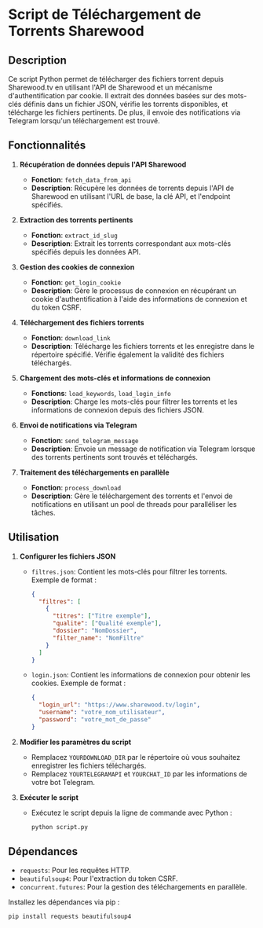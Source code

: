 # Script de Téléchargement de Torrents Sharewood

## Description

Ce script Python permet de télécharger des fichiers torrent depuis Sharewood.tv en utilisant l'API de Sharewood et un mécanisme d'authentification par cookie. Il extrait des données basées sur des mots-clés définis dans un fichier JSON, vérifie les torrents disponibles, et télécharge les fichiers pertinents. De plus, il envoie des notifications via Telegram lorsqu'un téléchargement est trouvé.

## Fonctionnalités

1. **Récupération de données depuis l'API Sharewood**
   - **Fonction**: `fetch_data_from_api`
   - **Description**: Récupère les données de torrents depuis l'API de Sharewood en utilisant l'URL de base, la clé API, et l'endpoint spécifiés.

2. **Extraction des torrents pertinents**
   - **Fonction**: `extract_id_slug`
   - **Description**: Extrait les torrents correspondant aux mots-clés spécifiés depuis les données API.

3. **Gestion des cookies de connexion**
   - **Fonction**: `get_login_cookie`
   - **Description**: Gère le processus de connexion en récupérant un cookie d'authentification à l'aide des informations de connexion et du token CSRF.

4. **Téléchargement des fichiers torrents**
   - **Fonction**: `download_link`
   - **Description**: Télécharge les fichiers torrents et les enregistre dans le répertoire spécifié. Vérifie également la validité des fichiers téléchargés.

5. **Chargement des mots-clés et informations de connexion**
   - **Fonctions**: `load_keywords`, `load_login_info`
   - **Description**: Charge les mots-clés pour filtrer les torrents et les informations de connexion depuis des fichiers JSON.

6. **Envoi de notifications via Telegram**
   - **Fonction**: `send_telegram_message`
   - **Description**: Envoie un message de notification via Telegram lorsque des torrents pertinents sont trouvés et téléchargés.

7. **Traitement des téléchargements en parallèle**
   - **Fonction**: `process_download`
   - **Description**: Gère le téléchargement des torrents et l'envoi de notifications en utilisant un pool de threads pour paralléliser les tâches.

## Utilisation

1. **Configurer les fichiers JSON**
   - `filtres.json`: Contient les mots-clés pour filtrer les torrents. Exemple de format :
     ```json
     {
       "filtres": [
         {
           "titres": ["Titre exemple"],
           "qualite": ["Qualité exemple"],
           "dossier": "NomDossier",
           "filter_name": "NomFiltre"
         }
       ]
     }
     ```
   - `login.json`: Contient les informations de connexion pour obtenir les cookies. Exemple de format :
     ```json
     {
       "login_url": "https://www.sharewood.tv/login",
       "username": "votre_nom_utilisateur",
       "password": "votre_mot_de_passe"
     }
     ```

2. **Modifier les paramètres du script**
   - Remplacez `YOURDOWNLOAD_DIR` par le répertoire où vous souhaitez enregistrer les fichiers téléchargés.
   - Remplacez `YOURTELEGRAMAPI` et `YOURCHAT_ID` par les informations de votre bot Telegram.

3. **Exécuter le script**
   - Exécutez le script depuis la ligne de commande avec Python :
     ```bash
     python script.py
     ```

## Dépendances

- `requests`: Pour les requêtes HTTP.
- `beautifulsoup4`: Pour l'extraction du token CSRF.
- `concurrent.futures`: Pour la gestion des téléchargements en parallèle.

Installez les dépendances via pip :
```bash
pip install requests beautifulsoup4
